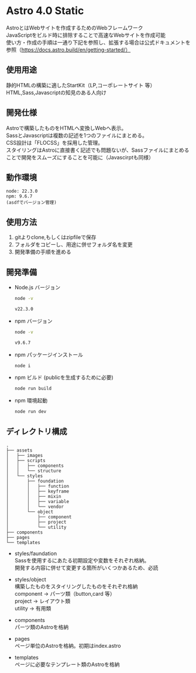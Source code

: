 # Astro 4.0 Static
AstroとはWebサイトを作成するためのWebフレームワーク  
JavaScriptをビルド時に排除することで高速なWebサイトを作成可能  
使い方・作成の手順は一通り下記を参照し、拡張する場合は公式ドキュメントを参照（https://docs.astro.build/en/getting-started/）

## 使用用途
静的HTMLの構築に適したStartKit（LP,コーポレートサイト 等）  
HTML,Sass,Javascriptの知見のある人向け


## 開発仕様
Astroで構築したものをHTMLへ変換しWebへ表示。  
SassとJavascriptは複数の記述を1つのファイルにまとめる。  
CSS設計は「FLOCSS」を採用した管理。  
スタイリングはAstroに直接書く記述でも問題ないが、Sassファイルにまとめることで開発をスムーズにすることを可能に（Javascirptも同様）


## 動作環境
```
node: 22.3.0
npm: 9.6.7
(asdfでバージョン管理)
```


## 使用方法
1. gitよりclone,もしくはzipfileで保存
2. フォルダをコピーし、用途に併せフォルダ名を変更
3. 開発準備の手順を進める


## 開発準備
- Node.js バージョン
  ```sh
  node -v
  ```

  ```sh
  v22.3.0
  ```

- npm バージョン
  ```sh
  node -v
  ```

  ```sh
  v9.6.7
  ```

- npm パッケージインストール
  ```sh
  node i
  ```

- npm ビルド (publicを生成するために必要)
  ```sh
  node run build
  ```

- npm 環境起動
  ```sh
  node run dev
  ```


## ディレクトリ構成
```
.
├── assets
│   ├── images
│   ├── scripts
│   │   ├── components
│   │   └── structure
│   └── styles
│       ├── foundation
│       │   ├── function
│       │   ├── keyframe
│       │   ├── mixin
│       │   ├── variable
│       │   └── vendor
│       └── object
│           ├── component
│           ├── project
│           └── utility
├── components
├── pages
└── templates
```
- styles/faundation  
  Sassを使用するにあたる初期設定や変数をそれぞれ格納。  
  開発する内容に併せて変更する箇所がいくつかあるため、必読

- styles/object  
  構築したものをスタイリングしたものをそれぞれ格納  
  component → パーツ類（button,card 等）  
  project → レイアウト類  
  utility → 有用類

- components  
  パーツ類のAstroを格納

- pages  
  ページ単位のAstroを格納。初期はindex.astro

- templates  
  ページに必要なテンプレート類のAstroを格納